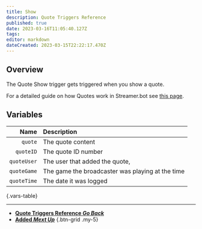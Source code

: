 ```yaml
---
title: Show
description: Quote Triggers Reference
published: true
date: 2023-03-16T11:05:40.127Z
tags: 
editor: markdown
dateCreated: 2023-03-15T22:22:17.470Z
---
```


## Overview
The Quote Show trigger gets triggered when you show a quote.

For a detailed guide on how Quotes work in Streamer.bot see [this page](/Settings/Quote).

## Variables
Name | Description
----:|:------------
`quote` | The quote content
`quoteID` | The quote ID number
`quoteUser` | The user that added the quote,
`quoteGame` | The game the broadcaster was playing at the time
`quoteTime` | The date it was logged
{.vars-table}

---

- [<i class="mdi mdi-chevron-left"></i>**Quote Triggers Reference *Go Back***](/Triggers/Core/Quote)
- [<i class="mdi mdi-comment-quote primary--text"></i> **Added *Mext Up***](/Triggers/Core/Quote/Added)
{.btn-grid .my-5}